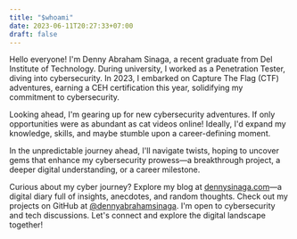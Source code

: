 ```yaml
---
title: "$whoami"
date: 2023-06-11T20:27:33+07:00
draft: false
---
```


Hello everyone! I'm Denny Abraham Sinaga, a recent graduate from Del Institute of Technology. 
During university, I worked as a Penetration Tester, diving into cybersecurity. 
In 2023, I embarked on Capture The Flag (CTF) adventures, earning a CEH certification this year, solidifying my commitment to cybersecurity.

Looking ahead, I'm gearing up for new cybersecurity adventures. 
If only opportunities were as abundant as cat videos online! Ideally, I'd expand my knowledge, skills, and maybe stumble upon a career-defining moment.

In the unpredictable journey ahead, I'll navigate twists, hoping to uncover gems that enhance my cybersecurity prowess—a breakthrough project, a deeper digital understanding, or a career milestone.

Curious about my cyber journey? Explore my blog at [dennysinaga.com](https://www.dennysinaga.com/blog/)—a digital diary full of insights, anecdotes, and random thoughts. 
Check out my projects on GitHub at [@dennyabrahamsinaga](github.com/dennyabrahamsinaga). 
I'm open to cybersecurity and tech discussions. 
Let's connect and explore the digital landscape together!
